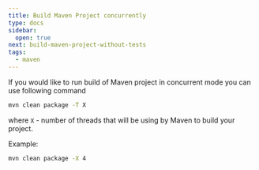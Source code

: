 ```yaml
---
title: Build Maven Project concurrently
type: docs
sidebar:
  open: true
next: build-maven-project-without-tests
tags:
  - maven
---
```


If you would like to run build of Maven project in concurrent mode you can use following command
```bash
mvn clean package -T X
```

where `X` - number of threads that will be using by Maven to build your project.

Example:
```bash
mvn clean package -X 4
```
